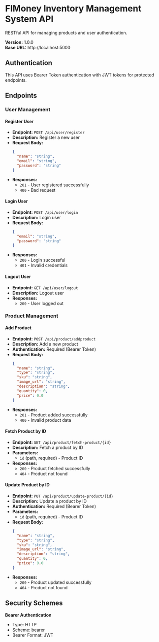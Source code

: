 # FIMoney Inventory Management System API

RESTful API for managing products and user authentication.

**Version:** 1.0.0  
**Base URL:** http://localhost:5000

## Authentication

This API uses Bearer Token authentication with JWT tokens for protected endpoints.

## Endpoints

### User Management

#### Register User
- **Endpoint:** `POST /api/user/register`
- **Description:** Register a new user
- **Request Body:**
  ```json
  {
    "name": "string",
    "email": "string", 
    "password": "string"
  }
  ```
- **Responses:**
  - `201` - User registered successfully
  - `400` - Bad request

#### Login User
- **Endpoint:** `POST /api/user/login`
- **Description:** Login user
- **Request Body:**
  ```json
  {
    "email": "string",
    "password": "string"
  }
  ```
- **Responses:**
  - `200` - Login successful
  - `401` - Invalid credentials

#### Logout User
- **Endpoint:** `GET /api/user/logout`
- **Description:** Logout user
- **Responses:**
  - `200` - User logged out

### Product Management

#### Add Product
- **Endpoint:** `POST /api/product/addproduct`
- **Description:** Add a new product
- **Authentication:** Required (Bearer Token)
- **Request Body:**
  ```json
  {
    "name": "string",
    "type": "string",
    "sku": "string",
    "image_url": "string",
    "description": "string",
    "quantity": 0,
    "price": 0.0
  }
  ```
- **Responses:**
  - `201` - Product added successfully
  - `400` - Invalid product data

#### Fetch Product by ID
- **Endpoint:** `GET /api/product/fetch-product/{id}`
- **Description:** Fetch a product by ID
- **Parameters:**
  - `id` (path, required) - Product ID
- **Responses:**
  - `200` - Product fetched successfully
  - `404` - Product not found

#### Update Product by ID
- **Endpoint:** `PUT /api/product/update-product/{id}`
- **Description:** Update a product by ID
- **Authentication:** Required (Bearer Token)
- **Parameters:**
  - `id` (path, required) - Product ID
- **Request Body:**
  ```json
  {
    "name": "string",
    "type": "string",
    "sku": "string",
    "image_url": "string",
    "description": "string",
    "quantity": 0,
    "price": 0.0
  }
  ```
- **Responses:**
  - `200` - Product updated successfully
  - `404` - Product not found

## Security Schemes

**Bearer Authentication**
- Type: HTTP
- Scheme: bearer
- Bearer Format: JWT